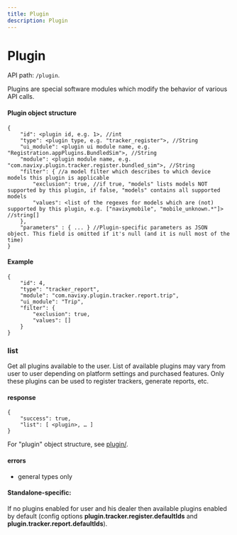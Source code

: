 ```yaml
---
title: Plugin
description: Plugin
---
```


# Plugin

API path: `/plugin`.

Plugins are special software modules which modify the behavior of various API calls.

#### Plugin object structure

```json5
{
    "id": <plugin id, e.g. 1>, //int
    "type": <plugin type, e.g. "tracker_register">, //String
    "ui_module": <plugin ui module name, e.g. "Registration.appPlugins.BundledSim">, //String
    "module": <plugin module name, e.g. "com.navixy.plugin.tracker.register.bundled_sim">, //String
    "filter": { //a model filter which describes to which device models this plugin is applicable
        "exclusion": true, //if true, "models" lists models NOT supported by this plugin, if false, "models" contains all supported models
        "values": <list of the regexes for models which are (not) supported by this plugin, e.g. ["navixymobile", "mobile_unknown.*"]> //string[]
    },
    "parameters" : { ... } //Plugin-specific parameters as JSON object. This field is omitted if it's null (and it is null most of the time)
}
```

#### Example

```json5
{
    "id": 4,
    "type": "tracker_report",
    "module": "com.navixy.plugin.tracker.report.trip",
    "ui_module": "Trip",
    "filter": {
        "exclusion": true,
        "values": []
    }
}
```

### list

Get all plugins available to the user. List of available plugins may vary from user to user depending on platform settings and purchased features. Only these plugins can be used to register trackers, generate reports, etc.

#### response

```json5
{
    "success": true,
    "list": [ <plugin>, … ]
}
```

For "plugin" object structure, see [plugin/](#plugin).

#### errors

* general types only

#### Standalone-specific:

If no plugins enabled for user and his dealer then available plugins enabled by default (config options **plugin.tracker.register.defaultIds** and **plugin.tracker.report.defaultIds**).